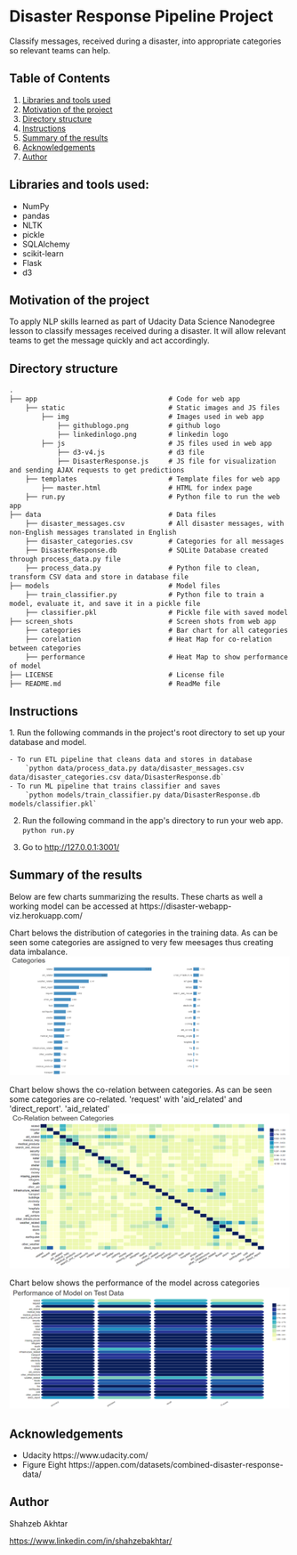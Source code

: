 # Disaster Response Pipeline Project
Classify messages, received during a disaster, into appropriate categories so relevant teams can help.

## Table of Contents
 <ol>
   <li><a href="#head1"> Libraries and tools used</a>
   <li><a href="#head2"> Motivation of the project </a>
   <li><a href="#head3"> Directory structure </a>
   <li><a href="#head4"> Instructions </a>
   <li><a href="#head5"> Summary of the results </a>
   <li><a href="#head6"> Acknowledgements </a>
   <li><a href="#head7"> Author </a>
</ol>

<h2 id="head1"> Libraries and tools used: </h2>
<ul>
 <li> NumPy
 <li> pandas
 <li> NLTK
 <li> pickle
 <li> SQLAlchemy 
 <li> scikit-learn
 <li> Flask    
 <li> d3
</ul>

<h2 id="head2"> Motivation of the project</h2>

To apply NLP skills learned as part of Udacity Data Science Nanodegree lesson to classify messages received during a disaster. It will allow relevant teams to get the message quickly and act accordingly.  

<h2 id="head3"> Directory structure </h3>

```
.
├── app                                 # Code for web app
    ├── static                          # Static images and JS files
        ├── img                         # Images used in web app
            ├── githublogo.png          # github logo
            ├── linkedinlogo.png        # linkedin logo
        ├── js                          # JS files used in web app
            ├── d3-v4.js                # d3 file
            ├── DisasterResponse.js     # JS file for visualization and sending AJAX requests to get predictions
    ├── templates                       # Template files for web app
        ├── master.html                 # HTML for index page
    ├── run.py                          # Python file to run the web app
├── data                                # Data files 
    ├── disaster_messages.csv           # All disaster messages, with non-English messages translated in English
    ├── disaster_categories.csv         # Categories for all messages
    ├── DisasterResponse.db             # SQLite Database created through process_data.py file
    ├── process_data.py                 # Python file to clean, transform CSV data and store in database file
├── models                              # Model files                  
    ├── train_classifier.py             # Python file to train a model, evaluate it, and save it in a pickle file
    ├── classifier.pkl                  # Pickle file with saved model
├── screen_shots                        # Screen shots from web app
    ├── categories                      # Bar chart for all categories
    ├── corelation                      # Heat Map for co-relation between categories
    ├── performance                     # Heat Map to show performance of model
├── LICENSE                             # License file
├── README.md                           # ReadMe file

```
<h2 id="head4"> Instructions </h2>
1. Run the following commands in the project's root directory to set up your database and model.

    - To run ETL pipeline that cleans data and stores in database
        `python data/process_data.py data/disaster_messages.csv data/disaster_categories.csv data/DisasterResponse.db`
    - To run ML pipeline that trains classifier and saves
        `python models/train_classifier.py data/DisasterResponse.db models/classifier.pkl`

2. Run the following command in the app's directory to run your web app.
    `python run.py`

3. Go to http://127.0.0.1:3001/

<h2 id="head5"> Summary of the results </h2>
Below are few charts summarizing the results. These charts as well a working model can be accessed at https://disaster-webapp-viz.herokuapp.com/

Chart belows the distribution of categories in the training data. As can be seen some categories are assigned to very few meesages thus creating data imbalance.
![categories in data](screen_shots/categories.png)

Chart below shows the co-relation between categories. As can be seen some categories are co-related. 'request' with 'aid_related' and 'direct_report'. 'aid_related'
![corelation between categories](screen_shots/corelation.png)

Chart below shows the performance of the model across categories
![performace of model](screen_shots/performance.png)

<h2 id="head6"> Acknowledgements </h2>

<ul>
 <li> Udacity https://www.udacity.com/
 <li> Figure Eight https://appen.com/datasets/combined-disaster-response-data/
</ul>

<h2 id="head7"> Author </h2>

Shahzeb Akhtar

https://www.linkedin.com/in/shahzebakhtar/



